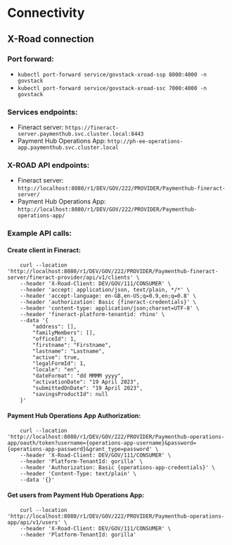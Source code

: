 # Connectivity

## X-Road connection 

### Port forward:
* `kubectl port-forward service/govstack-xroad-ssp 8000:4000 -n govstack`
* `kubectl port-forward service/govstack-xroad-ssc 7000:4000 -n govstack`

### Services endpoints:
* Fineract server: `https://fineract-server.paymenthub.svc.cluster.local:8443`
* Payment Hub Operations App: `http://ph-ee-operations-app.paymenthub.svc.cluster.local`


### X-ROAD API endpoints:

* Fineract server: `http://localhost:8080/r1/DEV/GOV/222/PROVIDER/Paymenthub-fineract-server/`
* Payment Hub Operations App: `http://localhost:8080/r1/DEV/GOV/222/PROVIDER/Paymenthub-operations-app/`


### Example API calls:

#### Create client in Fineract:
```
    curl --location 'http://localhost:8080/r1/DEV/GOV/222/PROVIDER/Paymenthub-fineract-server/fineract-provider/api/v1/clients' \
    --header 'X-Road-Client: DEV/GOV/111/CONSUMER' \
    --header 'accept: application/json, text/plain, */*' \
    --header 'accept-language: en-GB,en-US;q=0.9,en;q=0.8' \
    --header 'authorization: Basic {fineract-credentials}' \
    --header 'content-type: application/json;charset=UTF-8' \
    --header 'fineract-platform-tenantid: rhino' \
    --data '{
        "address": [],
        "familyMembers": [],
        "officeId": 1,
        "firstname": "Firstname",
        "lastname": "Lastname",
        "active": true,
        "legalFormId": 1,
        "locale": "en",
        "dateFormat": "dd MMMM yyyy",
        "activationDate": "19 April 2023",
        "submittedOnDate": "19 April 2023",
        "savingsProductId": null
    }'
```

#### Payment Hub Operations App Authorization:
```
    curl --location 'http://localhost:8080/r1/DEV/GOV/222/PROVIDER/Paymenthub-operations-app/oauth/token?username={operations-app-username}&password={operations-app-password}&grant_type=password' \
    --header 'X-Road-Client: DEV/GOV/111/CONSUMER' \
    --header 'Platform-TenantId: gorilla' \
    --header 'Authorization: Basic {operations-app-credentials}' \
    --header 'Content-Type: text/plain' \
    --data '{}'
```

#### Get users from Payment Hub Operations App:
```
    curl --location 'http://localhost:8080/r1/DEV/GOV/222/PROVIDER/Paymenthub-operations-app/api/v1/users' \
    --header 'X-Road-Client: DEV/GOV/111/CONSUMER' \
    --header 'Platform-TenantId: gorilla'
```